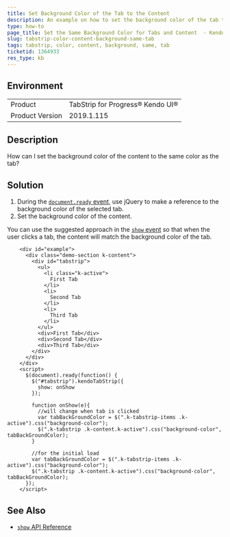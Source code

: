 ```yaml
---
title: Set Background Color of the Tab to the Content
description: An example on how to set the background color of the tab to the content.
type: how-to
page_title: Set the Same Background Color for Tabs and Content  - Kendo UI TabStrip for jQuery
slug: tabstrip-color-content-background-same-tab
tags: tabstrip, color, content, background, same, tab
ticketid: 1364933
res_type: kb
---
```


## Environment

<table>
 <tr>
  <td>Product</td>
  <td>TabStrip for Progress® Kendo UI®</td>
 </tr>
  <td>Product Version</td>
  <td>2019.1.115</td>
 </tr>
</table>

## Description

How can I set the background color of the content to the same color as the tab?

## Solution

1. During the [`document.ready` event](http://learn.jquery.com/using-jquery-core/document-ready/), use jQuery to make a reference to the background color of the selected tab.  
1. Set the background color of the content.

You can use the suggested approach in the [`show` event](https://docs.telerik.com/kendo-ui/api/javascript/ui/tabstrip/events/show) so that when the user clicks a tab, the content will match the background color of the tab.

```dojo
    <div id="example">
      <div class="demo-section k-content">
        <div id="tabstrip">
          <ul>
            <li class="k-active">
              First Tab
            </li>
            <li>
              Second Tab
            </li>
            <li>
              Third Tab
            </li>
          </ul>
          <div>First Tab</div>
          <div>Second Tab</div>
          <div>Third Tab</div>
        </div>
      </div>
    </div>
    <script>
      $(document).ready(function() {
        $("#tabstrip").kendoTabStrip({
          show: onShow
        });

        function onShow(e){
          //will change when tab is clicked
          var tabBackGroundColor = $(".k-tabstrip-items .k-active").css("background-color");
          $(".k-tabstrip .k-content.k-active").css("background-color", tabBackGroundColor);
        }

        //for the initial load
        var tabBackGroundColor = $(".k-tabstrip-items .k-active").css("background-color");
        $(".k-tabstrip .k-content.k-active").css("background-color", tabBackGroundColor);
      });
    </script>
```

## See Also

* [`show` API Reference](https://docs.telerik.com/kendo-ui/api/javascript/ui/tabstrip/events/show)
